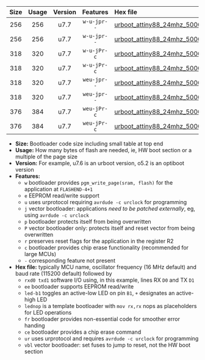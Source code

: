 |Size|Usage|Version|Features|Hex file|
|:-:|:-:|:-:|:-:|:--|
|256|256|u7.7|`w-u-jpr--`|[urboot_attiny88_24mhz_500000bps_rxd7_txd6_led+b0_ur_vbl.hex](https://raw.githubusercontent.com/stefanrueger/urboot.hex/main/mcus/attiny88/fcpu_24mhz/500000_bps/urboot_attiny88_24mhz_500000bps_rxd7_txd6_led+b0_ur_vbl.hex)|
|256|256|u7.7|`w-u-jpr--`|[urboot_attiny88_24mhz_500000bps_rxd7_txd6_lednop_ur_vbl.hex](https://raw.githubusercontent.com/stefanrueger/urboot.hex/main/mcus/attiny88/fcpu_24mhz/500000_bps/urboot_attiny88_24mhz_500000bps_rxd7_txd6_lednop_ur_vbl.hex)|
|318|320|u7.7|`w-u-jPr-c`|[urboot_attiny88_24mhz_500000bps_rxd7_txd6_led+b0_fr_ce_ur_vbl.hex](https://raw.githubusercontent.com/stefanrueger/urboot.hex/main/mcus/attiny88/fcpu_24mhz/500000_bps/urboot_attiny88_24mhz_500000bps_rxd7_txd6_led+b0_fr_ce_ur_vbl.hex)|
|318|320|u7.7|`w-u-jPr-c`|[urboot_attiny88_24mhz_500000bps_rxd7_txd6_lednop_fr_ce_ur_vbl.hex](https://raw.githubusercontent.com/stefanrueger/urboot.hex/main/mcus/attiny88/fcpu_24mhz/500000_bps/urboot_attiny88_24mhz_500000bps_rxd7_txd6_lednop_fr_ce_ur_vbl.hex)|
|318|320|u7.7|`weu-jpr--`|[urboot_attiny88_24mhz_500000bps_rxd7_txd6_ee_led+b0_ur_vbl.hex](https://raw.githubusercontent.com/stefanrueger/urboot.hex/main/mcus/attiny88/fcpu_24mhz/500000_bps/urboot_attiny88_24mhz_500000bps_rxd7_txd6_ee_led+b0_ur_vbl.hex)|
|318|320|u7.7|`weu-jpr--`|[urboot_attiny88_24mhz_500000bps_rxd7_txd6_ee_lednop_ur_vbl.hex](https://raw.githubusercontent.com/stefanrueger/urboot.hex/main/mcus/attiny88/fcpu_24mhz/500000_bps/urboot_attiny88_24mhz_500000bps_rxd7_txd6_ee_lednop_ur_vbl.hex)|
|376|384|u7.7|`weu-jPr-c`|[urboot_attiny88_24mhz_500000bps_rxd7_txd6_ee_led+b0_fr_ce_ur_vbl.hex](https://raw.githubusercontent.com/stefanrueger/urboot.hex/main/mcus/attiny88/fcpu_24mhz/500000_bps/urboot_attiny88_24mhz_500000bps_rxd7_txd6_ee_led+b0_fr_ce_ur_vbl.hex)|
|376|384|u7.7|`weu-jPr-c`|[urboot_attiny88_24mhz_500000bps_rxd7_txd6_ee_lednop_fr_ce_ur_vbl.hex](https://raw.githubusercontent.com/stefanrueger/urboot.hex/main/mcus/attiny88/fcpu_24mhz/500000_bps/urboot_attiny88_24mhz_500000bps_rxd7_txd6_ee_lednop_fr_ce_ur_vbl.hex)|

- **Size:** Bootloader code size including small table at top end
- **Usage:** How many bytes of flash are needed, ie, HW boot section or a multiple of the page size
- **Version:** For example, u7.6 is an urboot version, o5.2 is an optiboot version
- **Features:**
  + `w` bootloader provides `pgm_write_page(sram, flash)` for the application at `FLASHEND-4+1`
  + `e` EEPROM read/write support
  + `u` uses urprotocol requiring `avrdude -c urclock` for programming
  + `j` vector bootloader: applications *need to be patched externally*, eg, using `avrdude -c urclock`
  + `p` bootloader protects itself from being overwritten
  + `P` vector bootloader only: protects itself and reset vector from being overwritten
  + `r` preserves reset flags for the application in the register R2
  + `c` bootloader provides chip erase functionality (recommended for large MCUs)
  + `-` corresponding feature not present
- **Hex file:** typically MCU name, oscillator frequency (16 MHz default) and baud rate (115200 default) followed by
  + `rxd0 txd1` software I/O using, in this example, lines RX `D0` and TX `D1`
  + `ee` bootloader supports EEPROM read/write
  + `led-b1` toggles an active-low LED on pin `B1`, `+` designates an active-high LED
  + `lednop` is a template bootloader with `mov rx,rx` nops as placeholders for LED operations
  + `fr` bootloader provides non-essential code for smoother error handing
  + `ce` bootloader provides a chip erase command
  + `ur` uses urprotocol and requires `avrdude -c urclock` for programming
  + `vbl` vector bootloader: set fuses to jump to reset, not the HW boot section
